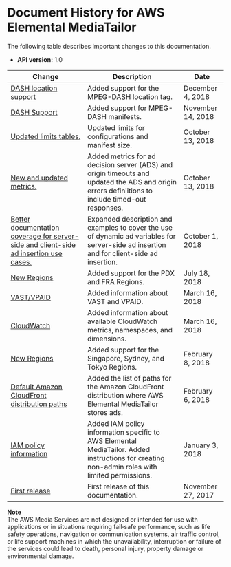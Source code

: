 # Document History for AWS Elemental MediaTailor<a name="document-history"></a>

The following table describes important changes to this documentation\. 
+ **API version:** 1\.0

| Change | Description | Date | 
| --- |--- |--- |
| [DASH location support](dash-location-feature.md) | Added support for the MPEG\-DASH location tag\. | December 4, 2018 | 
| [DASH Support](manifest.md) | Added support for MPEG\-DASH manifests\. | November 14, 2018 | 
| [Updated limits tables\.](limits.md) | Updated limits for configurations and manifest size\. | October 13, 2018 | 
| [New and updated metrics\.](monitoring-cloudwatch.md) | Added metrics for ad decision server \(ADS\) and origin timeouts and updated the ADS and origin errors definiitions to include timed\-out responses\.  | October 13, 2018 | 
| [Better documentation coverage for server\-side and client\-side ad insertion use cases\.](variables.md) | Expanded description and examples to cover the use of dynamic ad variables for server\-side ad insertion and for client\-side ad insertion\.  | October 1, 2018 | 
| [New Regions](what-is.md#regions-endpoints) | Added support for the PDX and FRA Regions\. | July 18, 2018 | 
| [VAST/VPAID](vast.md) | Added information about VAST and VPAID\.  | March 16, 2018 | 
| [CloudWatch](monitoring.md) | Added information about available CloudWatch metrics, namespaces, and dimensions\.  | March 16, 2018 | 
| [New Regions](what-is.md#regions-endpoints) | Added support for the Singapore, Sydney, and Tokyo Regions\. | February 8, 2018 | 
| [Default Amazon CloudFront distribution paths](integrating-cdn-standard.md) | Added the list of paths for the Amazon CloudFront distribution where AWS Elemental MediaTailor stores ads\.  | February 6, 2018 | 
| [IAM policy information](setting-up.md) | Added IAM policy information specific to AWS Elemental MediaTailor\. Added instructions for creating non\-admin roles with limited permissions\.  | January 3, 2018 | 
| [First release](what-is.md) | First release of this documentation\. | November 27, 2017 | 

**Note**  
The AWS Media Services are not designed or intended for use with applications or in situations requiring fail‐safe performance, such as life safety operations, navigation or communication systems, air traffic control, or life support machines in which the unavailability, interruption or failure of the services could lead to death, personal injury, property damage or environmental damage\.